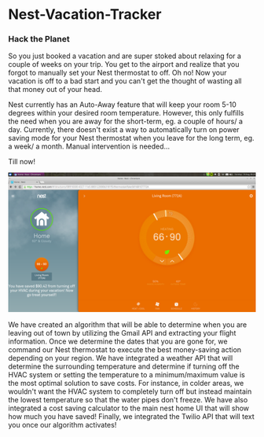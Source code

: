 # Nest-Vacation-Tracker
### Hack the Planet

So you just booked a vacation and are super stoked about relaxing for a couple of weeks on your trip.  You get to the airport and realize that you forgot to manually set your Nest thermostat to off.  Oh no!  Now your vacation is off to a bad start and you can't get the thought of wasting all that money out of your head.  

Nest currently has an Auto-Away feature that will keep your room 5-10 degrees within your desired room temperature.  However, this only fulfills the need when you are away for the short-term, eg. a couple of hours/ a day.  Currently, there doesn't exist a way to automatically turn on power saving mode for your Nest thermostat when you leave for the long term, eg. a week/ a month.  Manual intervention is needed...

Till now!  

![Nest UI](nest.png)

We have created an algorithm that will be able to determine when you are leaving out of town by utilizing the Gmail API and extracting your flight information.  Once we determine the dates that you are gone for, we command our Nest thermostat to execute the best money-saving action depending on your region.  We have integrated a weather API that will determine the surrounding temperature and determine if turning off the HVAC system or setting the temperature to a minimum/maximum value is the most optimal solution to save costs.  For instance, in colder areas, we wouldn't want the HVAC system to completely turn off but instead maintain the lowest temperature so that the water pipes don't freeze.  We have also integrated a cost saving calculator to the main nest home UI that will show how much you have saved!  Finally, we integrated the Twilio API that will text you once our algorithm activates!  

